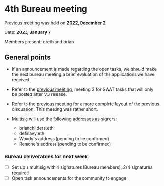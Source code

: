 # 4th Bureau meeting

Previous meeting was held on [**2022, December 2**](https://github.com/stakewise/bureau-notes/blob/main/agenda/Meeting%20%233%2C%202022-12-02.md)

Date: **2023, January 7**

Members present: dreth and brian

## General points

* If an announcement is made regarding the open tasks, we should make the next bureau meeting a brief evaluation of the applications we have received.

* Refer to the [previous meeting](https://github.com/stakewise/bureau-notes/blob/main/agenda/Meeting%20%233%2C%202022-12-02.md), meeting 3 for SWAT tasks that will only be posted after V3 release.

* Refer to the [previous meeting](https://github.com/stakewise/bureau-notes/blob/main/agenda/Meeting%20%233%2C%202022-12-02.md) for a more complete layout of the previous discussion. This meeting was rather short.

* Multisig will use the following addresses as signers:
    + brianchilders.eth
    + definavy.eth
    + Woody's address (pending to be confirmed)
    + Remche's address (pending to be confirmed)

### Bureau deliverables for next week

- [ ] Set up a multisig with 4 signatures (Bureau members), 2/4 signatures required
- [ ] Open task announcements for the community to engage
